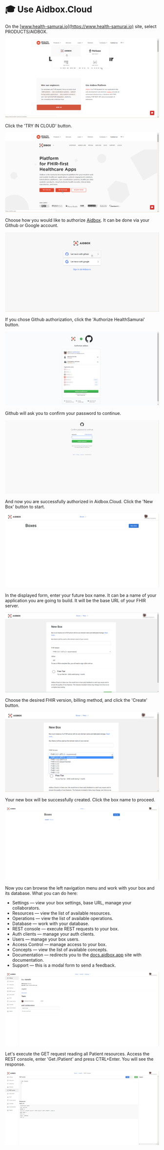# 🎓 Use Aidbox.Cloud

On the [www.health-samurai.io](https://www.health-samurai.io) site, select PRODUCTS/AIDBOX.

![](../.gitbook/assets/scr-2019-02-26_18-15-37.png)

Click the 'TRY IN CLOUD' button.

![](../.gitbook/assets/scr-2019-02-26_18-15-46.png)

Choose how you would like to authorize [Aidbox](https://www.health-samurai.io/aidbox). It can be done via your Github or Google account.

![](../.gitbook/assets/scr-2019-02-26_18-17-38.png)

If you chose Github authorization, click the 'Authorize HealthSamurai' button.

![](../.gitbook/assets/scr-2018-10-11_10-50-33.png)

Github will ask you to confirm your password to continue.

![](../.gitbook/assets/scr-2018-10-11_10-51-32.png)

And now you are successfully authorized in Aidbox.Cloud. Click the 'New Box' button to start.

![](../.gitbook/assets/scr-2018-10-11_10-51-55.png)

In the displayed form, enter your future box name. It can be a name of your application you are going to build. It will be the base URL of your FHIR server.

![](../.gitbook/assets/scr-2019-02-26_18-29-25.png)

Choose the desired FHIR version, billing method, and click the 'Create' button.

![](../.gitbook/assets/scr-2019-02-26_18-18-49.png)

Your new box will be successfully created. Click the box name to proceed.

![](../.gitbook/assets/scr-2018-10-11_10-54-04.png)

Now you can browse the left navigation menu and work with your box and its database. What you can do here: 

* Settings — view your box settings, base URL, manage your collaborators.
* Resources — view the list of available resources.
* Operations — view the list of available operations.
* Database — work with your database.
* REST console — execute REST requests to your box.
* Auth clients — manage your auth clients.
* Users — manage your box users.
* Access Control — manage access to your box.
* Concepts — view the list of available concepts.
* Documentation — redirects you to the [docs.aidbox.app](https://docs.aidbox.app) site with documentation.
* Support — this is a modal form to send a feedback.

![](../.gitbook/assets/scr-2018-10-11_10-54-09.png)

Let's execute the GET request reading all Patient resources. Access the REST console, enter 'Get /Patient' and press CTRL+Enter. You will see the response.

![](../.gitbook/assets/scr-2018-10-11_10-55-15.png)

